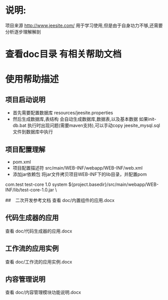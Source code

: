 # 说明:
项目来源 http://www.jeesite.com/
用于学习使用,但是由于自身功力不够,还需要分析逐步理解解剖 

# 查看doc目录 有相关帮助文档

# 使用帮助描述
## 项目启动说明
* 首先需要配置数据库 resources/jeesite.properties
* 然后生成数据库,表结构
会自动生成数据库,数据表,以及基本数据
如果init-db.bat 执行时出现问题(需要maven支持),可以手动copy jeesite_mysql.sql 文件到数据库中执行


## 项目配置理解
* pom.xml
* 项目配置描述符 
src/main/WEB-INF/webapp/WEB-INF/web.xml
* 添加jar依赖包 
将jar文件拷贝项目WEB-INF下的lib目录，并配置pom
<dependency>
        <groupId>com.test</groupId>
        <artifactId>test-core</artifactId>
        <version>1.0</version>
        <scope>system</scope>
        <systemPath>
            ${project.basedir}/src/main/webapp/WEB-INF/lib/test-core-1.0.jar
        </systemPath>
 </dependency>\
 
 
##　二次开发参考文档
查看 doc/内置组件的应用.docx

## 代码生成器的应用
查看 doc/代码生成器的应用.docx

## 工作流的应用实例
查看 doc/工作流的应用实例.docx

## 内容管理说明
查看 doc/内容管理模块功能说明.docx



